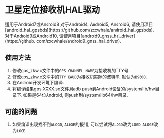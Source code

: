 # 卫星定位接收机HAL驱动

适用于Android7或Android8
对于Android4, Android5, Android6, 请使用项目[android_hal_gpsbds](https://git    hub.com/zxcwhale/android_hal_gpsbds).
对于Android9或Android10, 请使用项目[android9_gnss_hal_driver](https://github.    com/zxcwhale/android9_gnss_hal_driver).
## 使用方法

1. 修改gps_zkw.c文件中的`GPS_CHANNEL_NAME`为接收机的TTY号.
2. 修改gps_zkw.c文件中的`TTY_BAUD`为接收机实际的波特率, 默认为`B9600`.
3. 在Android开发环境下编译.
4. 将编译结果gps.XXXX.so文件用adb push到Android设备的/system/lib/hw目录下. 如果是64位Android, 则push到/system/lib64/hw目录.

## 可能的问题

1. 如果编译出现找不到`ALOGD`, `ALOGE`的报错, 可以尝试将`ALOGD`改为`LOGD`, `ALOGE`改为`LOGE`.
